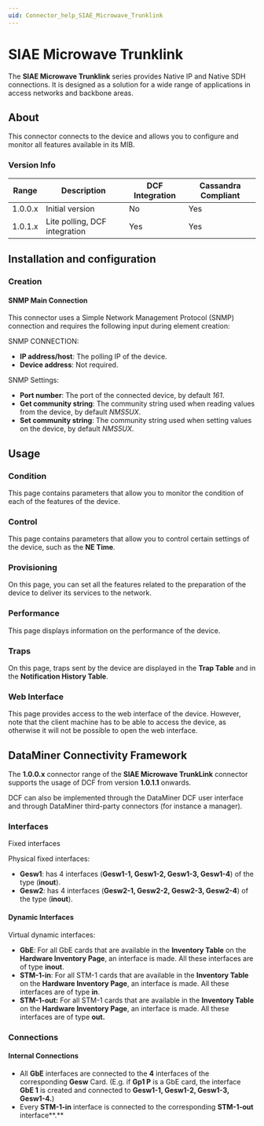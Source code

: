```yaml
---
uid: Connector_help_SIAE_Microwave_Trunklink
---
```


# SIAE Microwave Trunklink

The **SIAE Microwave Trunklink** series provides Native IP and Native SDH connections. It is designed as a solution for a wide range of applications in access networks and backbone areas.

## About

This connector connects to the device and allows you to configure and monitor all features available in its MIB.

### Version Info

| Range     | Description                   | DCF Integration     | Cassandra Compliant     |
|------------------|-------------------------------|---------------------|-------------------------|
| 1.0.0.x          | Initial version               | No                  | Yes                     |
| 1.0.1.x          | Lite polling, DCF integration | Yes                 | Yes                     |

## Installation and configuration

### Creation

#### SNMP Main Connection

This connector uses a Simple Network Management Protocol (SNMP) connection and requires the following input during element creation:

SNMP CONNECTION:

- **IP address/host**: The polling IP of the device.
- **Device address**: Not required.

SNMP Settings:

- **Port number**: The port of the connected device, by default *161*.
- **Get community string**: The community string used when reading values from the device, by default *NMS5UX*.
- **Set community string**: The community string used when setting values on the device, by default *NMS5UX*.

## Usage

### Condition

This page contains parameters that allow you to monitor the condition of each of the features of the device.

### Control

This page contains parameters that allow you to control certain settings of the device, such as the **NE Time**.

### Provisioning

On this page, you can set all the features related to the preparation of the device to deliver its services to the network.

### Performance

This page displays information on the performance of the device.

### Traps

On this page, traps sent by the device are displayed in the **Trap Table** and in the **Notification History Table**.

### Web Interface

This page provides access to the web interface of the device. However, note that the client machine has to be able to access the device, as otherwise it will not be possible to open the web interface.

## DataMiner Connectivity Framework

The **1.0.0.x** connector range of the **SIAE Microwave TrunkLink** connector supports the usage of DCF from version **1.0.1.1** onwards.

DCF can also be implemented through the DataMiner DCF user interface and through DataMiner third-party connectors (for instance a manager).

### Interfaces

Fixed interfaces

Physical fixed interfaces:

- **Gesw1**: has 4 interfaces (**Gesw1-1, Gesw1-2, Gesw1-3, Gesw1-4**) of the type (**inout**).
- **Gesw2**: has 4 interfaces (**Gesw2-1, Gesw2-2, Gesw2-3, Gesw2-4**) of the type (**inout**).

#### Dynamic Interfaces

Virtual dynamic interfaces:

- **GbE**: For all GbE cards that are available in the **Inventory Table** on the **Hardware Inventory Page**, an interface is made. All these interfaces are of type **inout**.
- **STM-1-in**: For all STM-1 cards that are available in the **Inventory Table** on the **Hardware Inventory Page**, an interface is made. All these interfaces are of type **in**.
- **STM-1-out:** For all STM-1 cards that are available in the **Inventory Table** on the **Hardware Inventory Page**, an interface is made. All these interfaces are of type **out.**

### Connections

#### Internal Connections

- All **GbE** interfaces are connected to the **4** interfaces of the corresponding **Gesw** Card. (E.g. if **Gp1 P** is a GbE card, the interface **GbE 1** is created and connected to **Gesw1-1, Gesw1-2, Gesw1-3, Gesw1-4.**)
- Every **STM-1-in** interface is connected to the corresponding **STM-1-out** interface**.**
